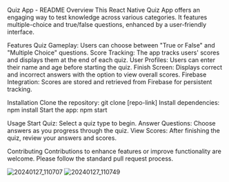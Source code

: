 Quiz App - README
Overview
This React Native Quiz App offers an engaging way to test knowledge across various categories. It features multiple-choice and true/false questions, enhanced by a user-friendly interface.

Features
Quiz Gameplay: Users can choose between "True or False" and "Multiple Choice" questions.
Score Tracking: The app tracks users' scores and displays them at the end of each quiz.
User Profiles: Users can enter their name and age before starting the quiz.
Finish Screen: Displays correct and incorrect answers with the option to view overall scores.
Firebase Integration: Scores are stored and retrieved from Firebase for persistent tracking.

Installation
Clone the repository: git clone [repo-link]
Install dependencies: npm install
Start the app: npm start

Usage
Start Quiz: Select a quiz type to begin.
Answer Questions: Choose answers as you progress through the quiz.
View Scores: After finishing the quiz, review your answers and scores.

Contributing
Contributions to enhance features or improve functionality are welcome. Please follow the standard pull request process.

![20240127_110707](https://github.com/MaryumShabbir/Quiz-App/assets/134226868/578a0392-25ee-4e2e-ae82-c3f244a2d732)
![20240127_110749](https://github.com/MaryumShabbir/Quiz-App/assets/134226868/41f3dfa4-a4b2-46b4-a0a2-daa21de5c24d)
